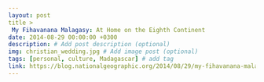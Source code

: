 ```yaml
---
layout: post
title >
 My Fihavanana Malagasy: At Home on the Eighth Continent
date: 2014-08-29 00:00:00 +0300
description: # Add post description (optional)
img: christian_wedding.jpg # Add image post (optional)
tags: [personal, culture, Madagascar] # add tag
link: https://blog.nationalgeographic.org/2014/08/29/my-fihavanana-malagasy-at-home-on-the-eighth-continent
---
```

